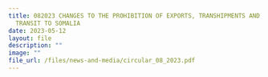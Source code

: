 ```yaml
---
title: 082023 CHANGES TO THE PROHIBITION OF EXPORTS, TRANSHIPMENTS AND GOODS IN
  TRANSIT TO SOMALIA
date: 2023-05-12
layout: file
description: ""
image: ""
file_url: /files/news-and-media/circular_08_2023.pdf
---
```

